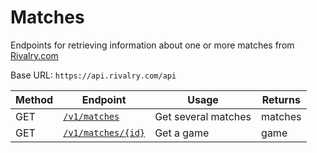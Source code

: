 # Matches
Endpoints for retrieving information about one or more matches from [Rivalry.com](https://api.rivalry.com/)

Base URL: `https://api.rivalry.com/api`

Method | Endpoint | Usage | Returns
--- | --- | --- | ---
GET | [`/v1/matches`](Index.md) | Get several matches | matches
GET | [`/v1/matches/{id}`](Show.md) | Get a game | game
